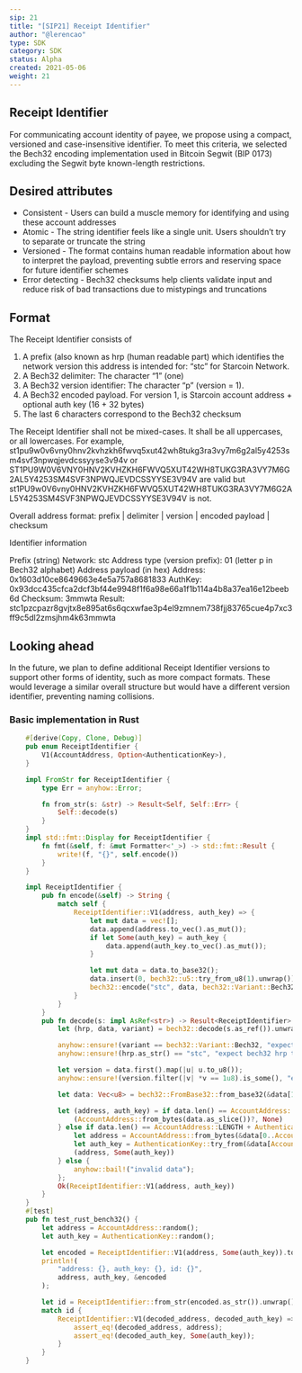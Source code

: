 ```yaml
---
sip: 21
title: "[SIP21] Receipt Identifier"
author: "@lerencao"
type: SDK
category: SDK
status: Alpha
created: 2021-05-06
weight: 21
---
```


## Receipt Identifier

For communicating account identity of payee, we propose using a compact, versioned and case-insensitive identifier. To meet this criteria, we selected the Bech32 encoding implementation used in Bitcoin Segwit (BIP 0173) excluding the Segwit byte known-length restrictions.

## Desired attributes
- Consistent - Users can build a muscle memory for identifying and using these account addresses
- Atomic - The string identifier feels like a single unit. Users shouldn’t try to separate or truncate the string
- Versioned - The format contains human readable information about how to interpret the payload, preventing subtle errors and reserving space for future identifier schemes
- Error detecting - Bech32 checksums help clients validate input and reduce risk of bad transactions due to mistypings and truncations

## Format

The Receipt Identifier consists of

1. A prefix (also known as hrp (human readable part) which identifies the network version this address is intended for: “stc” for Starcoin Network.
2. A Bech32 delimiter: The character “1” (one)
3. A Bech32 version identifier: The character “p” (version = 1).
4. A Bech32 encoded payload. For version 1, is Starcoin account address + optional auth key (16 + 32 bytes)
5. The last 6 characters correspond to the Bech32 checksum

The Receipt Identifier shall not be mixed-cases. It shall be all uppercases, or all lowercases. For example, st1pu9w0v6vny0hnv2kvhzkh6fwvq5xut42wh8tukg3ra3vy7m6g2al5y4253sm4svf3npwqjevdcssyyse3v94v or ST1PU9W0V6VNY0HNV2KVHZKH6FWVQ5XUT42WH8TUKG3RA3VY7M6G2AL5Y4253SM4SVF3NPWQJEVDCSSYYSE3V94V are valid but st1PU9w0V6vny0HNV2KVHZKH6FWVQ5XUT42WH8TUKG3RA3VY7M6G2AL5Y4253SM4SVF3NPWQJEVDCSSYYSE3V94V is not.

Overall address format: prefix | delimiter | version | encoded payload | checksum

Identifier information

Prefix (string)
Network: stc
Address type (version prefix): 01 (letter p in Bech32 alphabet)
Address payload (in hex)
Address: 0x1603d10ce8649663e4e5a757a8681833
AuthKey: 0x93dcc435cfca2dcf3bf44e9948f1f6a98e66a1f1b114a4b8a37ea16e12beeb6d
Checksum: 3mmwta
Result: stc1pzcpazr8gvjtx8e895at6s6qcxwfae3p4el9zmnem738fjj83765cue4p7xc3ff9c5dl2zmsjhm4k63mmwta

## Looking ahead

In the future, we plan to define additional Receipt Identifier versions to support other forms of identity, such as more compact formats. These would leverage a similar overall structure but would have a different version identifier, preventing naming collisions.


### Basic implementation in Rust


``` rust
    #[derive(Copy, Clone, Debug)]
    pub enum ReceiptIdentifier {
        V1(AccountAddress, Option<AuthenticationKey>),
    }

    impl FromStr for ReceiptIdentifier {
        type Err = anyhow::Error;

        fn from_str(s: &str) -> Result<Self, Self::Err> {
            Self::decode(s)
        }
    }
    impl std::fmt::Display for ReceiptIdentifier {
        fn fmt(&self, f: &mut Formatter<'_>) -> std::fmt::Result {
            write!(f, "{}", self.encode())
        }
    }

    impl ReceiptIdentifier {
        pub fn encode(&self) -> String {
            match self {
                ReceiptIdentifier::V1(address, auth_key) => {
                    let mut data = vec![];
                    data.append(address.to_vec().as_mut());
                    if let Some(auth_key) = auth_key {
                        data.append(auth_key.to_vec().as_mut());
                    }

                    let mut data = data.to_base32();
                    data.insert(0, bech32::u5::try_from_u8(1).unwrap());
                    bech32::encode("stc", data, bech32::Variant::Bech32).unwrap()
                }
            }
        }
        pub fn decode(s: impl AsRef<str>) -> Result<ReceiptIdentifier> {
            let (hrp, data, variant) = bech32::decode(s.as_ref()).unwrap();

            anyhow::ensure!(variant == bech32::Variant::Bech32, "expect bech32 encoding");
            anyhow::ensure!(hrp.as_str() == "stc", "expect bech32 hrp to be stc");

            let version = data.first().map(|u| u.to_u8());
            anyhow::ensure!(version.filter(|v| *v == 1u8).is_some(), "expect version 1");

            let data: Vec<u8> = bech32::FromBase32::from_base32(&data[1..])?;

            let (address, auth_key) = if data.len() == AccountAddress::LENGTH {
                (AccountAddress::from_bytes(data.as_slice())?, None)
            } else if data.len() == AccountAddress::LENGTH + AuthenticationKey::LENGTH {
                let address = AccountAddress::from_bytes(&data[0..AccountAddress::LENGTH])?;
                let auth_key = AuthenticationKey::try_from(&data[AccountAddress::LENGTH..])?;
                (address, Some(auth_key))
            } else {
                anyhow::bail!("invalid data");
            };
            Ok(ReceiptIdentifier::V1(address, auth_key))
        }
    }
    #[test]
    pub fn test_rust_bench32() {
        let address = AccountAddress::random();
        let auth_key = AuthenticationKey::random();

        let encoded = ReceiptIdentifier::V1(address, Some(auth_key)).to_string();
        println!(
            "address: {}, auth_key: {}, id: {}",
            address, auth_key, &encoded
        );

        let id = ReceiptIdentifier::from_str(encoded.as_str()).unwrap();
        match id {
            ReceiptIdentifier::V1(decoded_address, decoded_auth_key) => {
                assert_eq!(decoded_address, address);
                assert_eq!(decoded_auth_key, Some(auth_key));
            }
        }
    }    
```